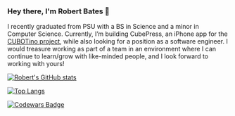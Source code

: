 ### Hey there, I'm Robert Bates 👋
I recently graduated from PSU with a BS in Science and a minor in Computer Science. Currently, I’m building CubePress, an iPhone app for the [CUBOTino project](https://github.com/AndreaFavero71/CUBOTino_base_version), while also looking for a position as a software engineer. I would treasure working as part of a team in an environment where I can continue to learn/grow with like-minded people, and I look forward to working with yours!

[![Robert's GitHub stats](https://github-readme-stats.vercel.app/api?username=robertbates1995&show_icons=true&hide_border=true&hide=prs,contribs&include_all_commits=true&count_private=true)](https://github.com/anuraghazra/github-readme-stats)

[![Top Langs](https://github-readme-stats.vercel.app/api/top-langs/?username=robertbates1995&theme=radical)](https://github.com/anuraghazra/github-readme-stats)

[![Codewars Badge](https://www.codewars.com/users/BobbyGG/badges/large)](https://www.codewars.com/users/BobbyGG)

<!--
**robertbates1995/robertbates1995** is a ✨ _special_ ✨ repository because its `README.md` (this file) appears on your GitHub profile.

Here are some ideas to get you started:

- 🔭 I’m currently working on ...
- 🌱 I’m currently learning ...
- 👯 I’m looking to collaborate on ...
- 🤔 I’m looking for help with ... 
- 💬 Ask me about ...
- 📫 How to reach me: ...
- 😄 Pronouns: ...
- ⚡ Fun fact: ...
-->
